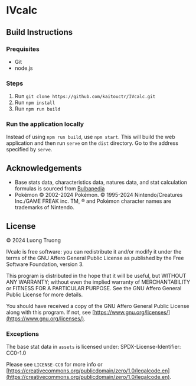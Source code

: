 # IVcalc

## Build Instructions

### Prequisites
 - Git
 - node.js

### Steps
1. Run `git clone https://github.com/kaitouctr/IVcalc.git`
2. Run `npm install`
3. Run `npm run build`

### Run the application locally
Instead of using `npm run build`, use `npm start`. This will build the web application and then run `serve` on the `dist` directory. Go to the address specified by `serve`.

## Acknowledgements
 - Base stats data, characteristics data, natures data, and stat calculation formulas is sourced from [Bulbapedia](https://bulbapedia.bulbagarden.net/)
 - Pokémon © 2002-2024 Pokémon. © 1995-2024 Nintendo/Creatures Inc./GAME FREAK inc. TM, ® and Pokémon character names are trademarks of Nintendo.

## License

© 2024 Luong Truong

IVcalc is free software: you can redistribute it and/or modify it under the terms of the GNU Affero General Public License as published by the Free Software Foundation, version 3.

This program is distributed in the hope that it will be useful, but WITHOUT ANY WARRANTY; without even the implied warranty of MERCHANTABILITY or FITNESS FOR A PARTICULAR PURPOSE. See the GNU Affero General Public License for more details.

You should have received a copy of the GNU Affero General Public License along with this program. If not, see [https://www.gnu.org/licenses/](https://www.gnu.org/licenses/).

### Exceptions

The base stat data in `assets` is licensed under:
    SPDX-License-Identifier: CC0-1.0

Please see `LICENSE-CC0` for more info or [https://creativecommons.org/publicdomain/zero/1.0/legalcode.en](https://creativecommons.org/publicdomain/zero/1.0/legalcode.en).
